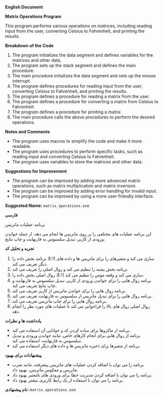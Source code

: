 **English Document**

**Matrix Operations Program**

This program performs various operations on matrices, including reading input from the user, converting Celsius to Fahrenheit, and printing the results.

**Breakdown of the Code**

1. The program initializes the data segment and defines variables for the matrices and other data.
2. The program sets up the stack segment and defines the main procedure.
3. The main procedure initializes the data segment and sets up the mouse interrupt.
4. The program defines procedures for reading input from the user, converting Celsius to Fahrenheit, and printing the results.
5. The program defines a procedure for reading a matrix from the user.
6. The program defines a procedure for converting a matrix from Celsius to Fahrenheit.
7. The program defines a procedure for printing a matrix.
8. The main procedure calls the above procedures to perform the desired operations.

**Notes and Comments**

* The program uses macros to simplify the code and make it more readable.
* The program uses procedures to perform specific tasks, such as reading input and converting Celsius to Fahrenheit.
* The program uses variables to store the matrices and other data.

**Suggestions for Improvement**

* The program can be improved by adding more advanced matrix operations, such as matrix multiplication and matrix inversion.
* The program can be improved by adding error handling for invalid input.
* The program can be improved by using a more user-friendly interface.

**Suggested Name:** `matrix_operations.asm`

**فارسی**

برنامه عملیات ماتریس

این برنامه عملیات های مختلفی را بر روی ماتریس ها انجام می دهد، از جمله خواندن ورودی از کاربر، تبدیل سلسیوس به فارنهایت و چاپ نتایج.

**تجزیه و تحلیل کد**

1. برنامه بخش داده را 초기 سازی می کند و متغیرهای را برای ماتریس ها و داده های دیگر تعریف می کند.
2. برنامه بخش پشته را تنظیم می کند و روال اصلی را تعریف می کند.
3. روال اصلی بخش داده را 초기 سازی می کند و وقفه موس را تنظیم می کند.
4. برنامه روال هایی را برای خواندن ورودی از کاربر، تبدیل سلسیوس به فارنهایت و چاپ نتایج تعریف می کند.
5. برنامه روال هایی را برای خواندن ماتریس از کاربر تعریف می کند.
6. برنامه روال هایی را برای تبدیل ماتریس از سلسیوس به فارنهایت تعریف می کند.
7. برنامه روال هایی را برای چاپ ماتریس تعریف می کند.
8. روال اصلی روال های بالا را فراخوانی می کند تا عملیات های مورد نظر را انجام دهد.

**یادداشت ها و نظرات**

* برنامه از ماکروها برای ساده کردن کد و خوانایی آن استفاده می کند.
* برنامه از روال هایی برای انجام کارهای خاص، مانند خواندن ورودی و تبدیل سلسیوس به فارنهایت، استفاده می کند.
* برنامه از متغیرها برای ذخیره ماتریس ها و داده های دیگر استفاده می کند.

**پیشنهادات برای بهبود**

* برنامه را می توان با اضافه کردن عملیات های ماتریس پیشرفته، مانند ضرب ماتریس و معکوس ماتریس، بهبود داد.
* برنامه را می توان با اضافه کردن مدیریت خطا برای ورودی های نامعتبر بهبود داد.
* برنامه را می توان با استفاده از یک رابط کاربری بیشتر بهبود داد.

**نام پیشنهادی:** `matrix_operations.asm`